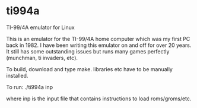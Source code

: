 # ti994a
TI-99/4A emulator for Linux

This is an emulator for the TI-99/4A home computer which was my first PC back in 1982.  I have been writing this emulator on and off for over 20 years.  It still has some outstanding issues but runs many games perfectly (munchman, ti invaders, etc).

To build, download and type make.  libraries etc have to be manually installed.

To run: ./ti994a inp

where inp is the input file that contains instructions to load roms/groms/etc.
